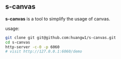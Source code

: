 ## s-canvas

**s-canvas** is a tool to simplify the usage of canvas.

usage:

```bash
git clone git git@github.com:huangw1/s-canvas.git
cd s-canvas
http-server -c-0 -p 6060
# visit http://127.0.0.1:6060/demo

```
